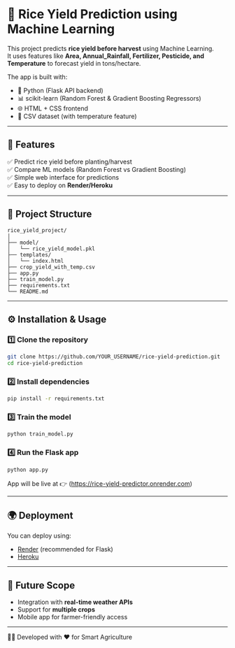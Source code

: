 # 🌾 Rice Yield Prediction using Machine Learning

This project predicts **rice yield before harvest** using Machine Learning.  
It uses features like **Area, Annual_Rainfall, Fertilizer, Pesticide, and Temperature** to forecast yield in tons/hectare.  

The app is built with:
- 🐍 Python (Flask API backend)
- 📊 scikit-learn (Random Forest & Gradient Boosting Regressors)
- 🌐 HTML + CSS frontend
- 📁 CSV dataset (with temperature feature)

---

## 🚀 Features
✅ Predict rice yield before planting/harvest  
✅ Compare ML models (Random Forest vs Gradient Boosting)  
✅ Simple web interface for predictions  
✅ Easy to deploy on **Render/Heroku**  

---

## 📂 Project Structure
```
rice_yield_project/
│
├── model/
│   └── rice_yield_model.pkl
├── templates/
│   └── index.html
├── crop_yield_with_temp.csv
├── app.py
├── train_model.py
├── requirements.txt
└── README.md
```

---

## ⚙️ Installation & Usage

### 1️⃣ Clone the repository
```bash
git clone https://github.com/YOUR_USERNAME/rice-yield-prediction.git
cd rice-yield-prediction
```

### 2️⃣ Install dependencies
```bash
pip install -r requirements.txt
```

### 3️⃣ Train the model
```bash
python train_model.py
```

### 4️⃣ Run the Flask app
```bash
python app.py
```

App will be live at 👉 
(https://rice-yield-predictor.onrender.com)

---

## 🌍 Deployment
You can deploy using:
- [Render](https://render.com/) (recommended for Flask)
- [Heroku](https://www.heroku.com/)

---

## 🎯 Future Scope
- Integration with **real-time weather APIs**
- Support for **multiple crops**
- Mobile app for farmer-friendly access

---

👨‍💻 Developed with ❤️ for Smart Agriculture
